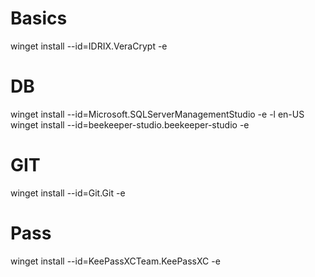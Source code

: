 # Basics
winget install --id=IDRIX.VeraCrypt  -e

# DB
winget install --id=Microsoft.SQLServerManagementStudio  -e -l en-US
winget install --id=beekeeper-studio.beekeeper-studio  -e

# GIT
winget install --id=Git.Git  -e

# Pass
winget install --id=KeePassXCTeam.KeePassXC  -e
